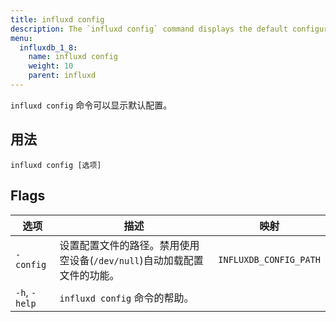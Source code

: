 ```yaml
---
title: influxd config
description: The `influxd config` command displays the default configuration.
menu:
  influxdb_1_8:
    name: influxd config
    weight: 10
    parent: influxd
---
```

`influxd config` 命令可以显示默认配置。

## 用法

```
influxd config [选项]
```

## Flags

| 选项          | 描述                                                         | 映射                   |
| ------------- | ------------------------------------------------------------ | ---------------------- |
| `-config`     | 设置配置文件的路径。禁用使用空设备(`/dev/null`)自动加载配置文件的功能。 | `INFLUXDB_CONFIG_PATH` |
| `-h`, `-help` | `influxd config` 命令的帮助。                                |                        |
